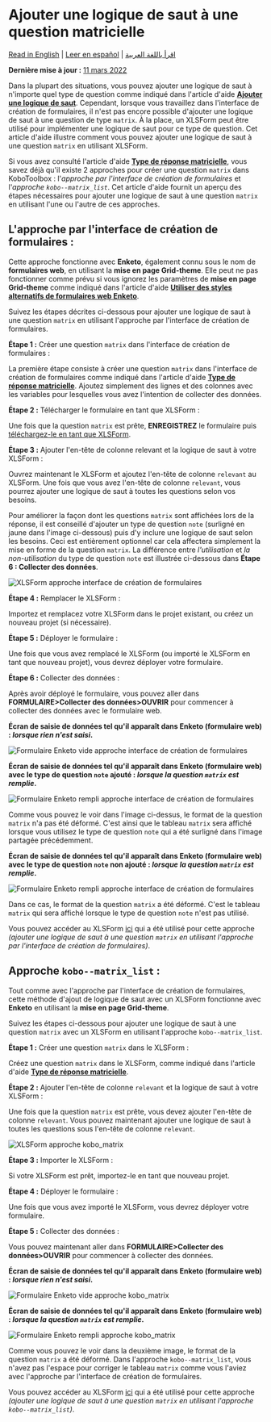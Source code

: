 # Ajouter une logique de saut à une question matricielle
<a href="../adding_skip_to_matrix.html">Read in English</a> | <a href="../es/adding_skip_to_matrix.html">Leer en español</a> | <a href="../ar/adding_skip_to_matrix.html">اقرأ باللغة العربية</a>

**Dernière mise à jour :**
<a href="https://github.com/kobotoolbox/docs/blob/83d9dadfcc132d75f99e2705f77c425c2fee6d70/source/adding_skip_to_matrix.md" class="reference">11
mars 2022</a>

Dans la plupart des situations, vous pouvez ajouter une logique de saut à n'importe quel type de question comme indiqué dans l'article d'aide **[Ajouter une logique de saut](skip_logic.md)**. Cependant, lorsque vous travaillez dans l'interface de création de formulaires, il n'est pas encore possible d'ajouter une logique de saut à une question de type `matrix`. À la place, un XLSForm peut être utilisé pour implémenter une logique de saut pour ce type de question. Cet article d'aide illustre comment vous pouvez ajouter une logique de saut à une question `matrix` en utilisant XLSForm.

Si vous avez consulté l'article d'aide **[Type de réponse matricielle](matrix_response.md)**, vous savez déjà qu'il existe 2 approches pour créer une question `matrix` dans KoboToolbox : l'_approche par l'interface de création de formulaires_ et l'_approche `kobo--matrix_list`_. Cet article d'aide fournit un aperçu des étapes nécessaires pour ajouter une logique de saut à une question `matrix` en utilisant l'une ou l'autre de ces approches.

## L'approche par l'interface de création de formulaires :

Cette approche fonctionne avec **Enketo**, également connu sous le nom de **formulaires web**, en utilisant la **mise en page Grid-theme**. Elle peut ne pas fonctionner comme prévu si vous ignorez les paramètres de **mise en page Grid-theme** comme indiqué dans l'article d'aide **[Utiliser des styles alternatifs de formulaires web Enketo](alternative_enketo.md)**.

Suivez les étapes décrites ci-dessous pour ajouter une logique de saut à une question `matrix` en utilisant l'approche par l'interface de création de formulaires.

**Étape 1 :** Créer une question `matrix` dans l'interface de création de formulaires :

La première étape consiste à créer une question `matrix` dans l'interface de création de formulaires comme indiqué dans l'article d'aide **[Type de réponse matricielle](matrix_response.md)**. Ajoutez simplement des lignes et des colonnes avec les variables pour lesquelles vous avez l'intention de collecter des données.

**Étape 2 :** Télécharger le formulaire en tant que XLSForm :

Une fois que la question `matrix` est prête, **ENREGISTREZ** le formulaire puis [téléchargez-le en tant que XLSForm](getting_started_xlsform.md#downloading-an-xlsform-from-kobotoolbox).

**Étape 3 :** Ajouter l'en-tête de colonne relevant et la logique de saut à votre XLSForm :

Ouvrez maintenant le XLSForm et ajoutez l'en-tête de colonne `relevant` au XLSForm. Une fois que vous avez l'en-tête de colonne `relevant`, vous pourrez ajouter une logique de saut à toutes les questions selon vos besoins.

Pour améliorer la façon dont les questions `matrix` sont affichées lors de la réponse, il est conseillé d'ajouter un type de question `note` (surligné en jaune dans l'image ci-dessous) puis d'y inclure une logique de saut selon les besoins. Ceci est entièrement optionnel car cela affectera simplement la mise en forme de la question `matrix`. La différence entre _l'utilisation_ et _la non-utilisation_ du type de question `note` est illustrée ci-dessous dans **Étape 6 : Collecter des données**.

![XLSForm approche interface de création de formulaires](images/adding_skip_to_matrix/formbuilder_xlsform.png)

**Étape 4 :** Remplacer le XLSForm :

Importez et remplacez votre XLSForm dans le projet existant, ou créez un nouveau projet (si nécessaire).

**Étape 5 :** Déployer le formulaire :

Une fois que vous avez remplacé le XLSForm (ou importé le XLSForm en tant que nouveau projet), vous devrez déployer votre formulaire.

**Étape 6 :** Collecter des données :

Après avoir déployé le formulaire, vous pouvez aller dans **FORMULAIRE>Collecter des données>OUVRIR** pour commencer à collecter des données avec le formulaire web.

**Écran de saisie de données tel qu'il apparaît dans Enketo (formulaire web) : _lorsque rien n'est saisi_.**

![Formulaire Enketo vide approche interface de création de formulaires](images/adding_skip_to_matrix/formbuilder_enketo_form_empty.png)

**Écran de saisie de données tel qu'il apparaît dans Enketo (formulaire web) avec le type de question `note` ajouté : _lorsque la question `matrix` est remplie_.**

![Formulaire Enketo rempli approche interface de création de formulaires](images/adding_skip_to_matrix/formbuilder_enketo_form_filled_no_issue.png)

Comme vous pouvez le voir dans l'image ci-dessus, le format de la question `matrix` n'a pas été déformé. C'est ainsi que le tableau `matrix` sera affiché lorsque vous utilisez le type de question `note` qui a été surligné dans l'image partagée précédemment.

**Écran de saisie de données tel qu'il apparaît dans Enketo (formulaire web) avec le type de question `note` non ajouté : _lorsque la question `matrix` est remplie_.**

![Formulaire Enketo rempli approche interface de création de formulaires](images/adding_skip_to_matrix/formbuilder_enketo_form_filled_with_issue.png)

Dans ce cas, le format de la question `matrix` a été déformé. C'est le tableau `matrix` qui sera affiché lorsque le type de question `note` n'est pas utilisé.

<p class="note">
  Vous pouvez accéder au XLSForm
  <a
    download
    class="reference"
    href="./_static/files/adding_skip_to_matrix/adding_skip_to_a_matrix_question.xls"
    >ici</a
  >
  qui a été utilisé pour cette approche
  <em
    >(ajouter une logique de saut à une question <code>matrix</code> en utilisant l'approche par l'interface de création de formulaires)</em
  >.
</p>

## Approche `kobo--matrix_list` :

Tout comme avec l'approche par l'interface de création de formulaires, cette méthode d'ajout de logique de saut avec un XLSForm fonctionne avec **Enketo** en utilisant la **mise en page Grid-theme**.

Suivez les étapes ci-dessous pour ajouter une logique de saut à une question `matrix` avec un XLSForm en utilisant l'approche `kobo--matrix_list`.

**Étape 1 :** Créer une question `matrix` dans le XLSForm :

Créez une question `matrix` dans le XLSForm, comme indiqué dans l'article d'aide **[Type de réponse matricielle](matrix_response.md)**.

**Étape 2 :** Ajouter l'en-tête de colonne `relevant` et la logique de saut à votre XLSForm :

Une fois que la question `matrix` est prête, vous devez ajouter l'en-tête de colonne `relevant`. Vous pouvez maintenant ajouter une logique de saut à toutes les questions sous l'en-tête de colonne `relevant`.

![XLSForm approche kobo_matrix](images/adding_skip_to_matrix/kobo_matrix_xlsform.png)

**Étape 3 :** Importer le XLSForm :

Si votre XLSForm est prêt, importez-le en tant que nouveau projet.

**Étape 4 :** Déployer le formulaire :

Une fois que vous avez importé le XLSForm, vous devrez déployer votre formulaire.

**Étape 5 :** Collecter des données :

Vous pouvez maintenant aller dans **FORMULAIRE>Collecter des données>OUVRIR** pour commencer à collecter des données.

**Écran de saisie de données tel qu'il apparaît dans Enketo (formulaire web) : _lorsque rien n'est saisi_.**

![Formulaire Enketo vide approche kobo_matrix](images/adding_skip_to_matrix/kobo_matrix_enketo_form_empty.png)

**Écran de saisie de données tel qu'il apparaît dans Enketo (formulaire web) : _lorsque la question `matrix` est remplie_.**

![Formulaire Enketo rempli approche kobo_matrix](images/adding_skip_to_matrix/kobo_matrix_enketo_form_filled.png)

Comme vous pouvez le voir dans la deuxième image, le format de la question `matrix` a été déformé. Dans l'approche `kobo--matrix_list`, vous n'avez pas l'espace pour corriger le tableau `matrix` comme vous l'aviez avec l'approche par l'interface de création de formulaires.

<p class="note">
  Vous pouvez accéder au XLSForm
  <a
    download
    class="reference"
    href="./_static/files/adding_skip_to_matrix/adding_skip_to_a_matrix_question_kobo_matrix.xls"
    >ici</a
  >
  qui a été utilisé pour cette approche
  <em
    >(ajouter une logique de saut à une question <code>matrix</code> en utilisant l'approche
    <code>kobo--matrix_list</code>)</em
  >.
</p>